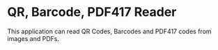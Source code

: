 # QR, Barcode, PDF417 Reader

This application can read QR Codes, Barcodes and PDF417 codes from images and PDFs.
